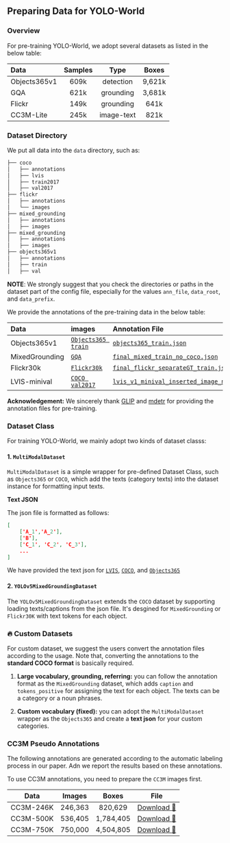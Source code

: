 ## Preparing Data for YOLO-World

### Overview

For pre-training YOLO-World, we adopt several datasets as listed in the below table:

| Data | Samples | Type | Boxes  |
| :-- | :-----: | :---:| :---: | 
| Objects365v1 | 609k | detection | 9,621k |
| GQA | 621k | grounding | 3,681k |
| Flickr | 149k | grounding | 641k |
| CC3M-Lite | 245k | image-text | 821k |
 
### Dataset Directory

We put all data into the `data` directory, such as:

```bash
├── coco
│   ├── annotations
│   ├── lvis
│   ├── train2017
│   ├── val2017
├── flickr
│   ├── annotations
│   └── images
├── mixed_grounding
│   ├── annotations
│   ├── images
├── mixed_grounding
│   ├── annotations
│   ├── images
├── objects365v1
│   ├── annotations
│   ├── train
│   ├── val
```
**NOTE**: We strongly suggest that you check the directories or paths in the dataset part of the config file, especially for the values `ann_file`, `data_root`, and `data_prefix`.

We provide the annotations of the pre-training data in the below table:

| Data | images | Annotation File |
| :--- | :------| :-------------- |
| Objects365v1 | [`Objects365 train`](https://opendatalab.com/OpenDataLab/Objects365_v1) | [`objects365_train.json`](https://opendatalab.com/OpenDataLab/Objects365_v1) |
| MixedGrounding | [`GQA`](https://nlp.stanford.edu/data/gqa/images.zip) | [`final_mixed_train_no_coco.json`](https://huggingface.co/GLIPModel/GLIP/tree/main/mdetr_annotations/final_mixed_train_no_coco.json) |
| Flickr30k | [`Flickr30k`](https://shannon.cs.illinois.edu/DenotationGraph/) |[`final_flickr_separateGT_train.json`](https://huggingface.co/GLIPModel/GLIP/tree/main/mdetr_annotations/final_flickr_separateGT_train.json) |
| LVIS-minival | [`COCO val2017`](https://cocodataset.org/) | [`lvis_v1_minival_inserted_image_name.json`](https://huggingface.co/GLIPModel/GLIP/blob/main/lvis_v1_minival_inserted_image_name.json) |

**Acknowledgement:** We sincerely thank [GLIP](https://github.com/microsoft/GLIP) and [mdetr](https://github.com/ashkamath/mdetr) for providing the annotation files for pre-training.


### Dataset Class

For training YOLO-World, we mainly adopt two kinds of dataset classs:

#### 1. `MultiModalDataset`

`MultiModalDataset` is a simple wrapper for pre-defined Dataset Class, such as `Objects365` or `COCO`, which add the texts (category texts) into the dataset instance for formatting input texts.  

**Text JSON**

The json file is formatted as follows:

```json
[
    ['A_1','A_2'],
    ['B'],
    ['C_1', 'C_2', 'C_3'],
    ...
]
```

We have provided the text json for [`LVIS`](./../data/texts/lvis_v1_class_texts.json), [`COCO`](../data/texts/coco_class_texts.json), and [`Objects365`](../data/texts/obj365v1_class_texts.json)

#### 2. `YOLOv5MixedGroundingDataset`

The `YOLOv5MixedGroundingDataset` extends the `COCO` dataset by supporting loading texts/captions from the json file. It's desgined for `MixedGrounding` or `Flickr30K` with text tokens for each object.



### 🔥 Custom Datasets

For custom dataset, we suggest the users convert the annotation files according to the usage. Note that, converting the annotations to the **standard COCO format** is basically required.

1. **Large vocabulary, grounding, referring:** you can follow the annotation format as the `MixedGrounding` dataset, which adds `caption` and `tokens_positive` for assigning the text for each object. The texts can be a category or a noun phrases.

2. **Custom vocabulary (fixed):** you can adopt the `MultiModalDataset` wrapper as the `Objects365` and create a **text json** for your custom categories.


### CC3M Pseudo Annotations

The following annotations are generated according to the automatic labeling process in our paper. Adn we report the results based on these annotations.

To use CC3M annotations, you need to prepare the `CC3M` images first.

| Data | Images | Boxes | File |
| :--: | :----: | :---: | :---: |
| CC3M-246K | 246,363 | 820,629 | [Download 🤗](https://huggingface.co/wondervictor/YOLO-World/blob/main/cc3m_pseudo_annotations.json) |
| CC3M-500K | 536,405 | 1,784,405| [Download 🤗](https://huggingface.co/wondervictor/YOLO-World/blob/main/cc3m_pseudo_500k_annotations.json) |
| CC3M-750K | 750,000 | 4,504,805 | [Download 🤗](https://huggingface.co/wondervictor/YOLO-World/blob/main/cc3m_pseudo_750k_annotations.json) |